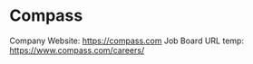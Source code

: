# Compass

Company Website: https://compass.com
Job Board URL temp: https://www.compass.com/careers/